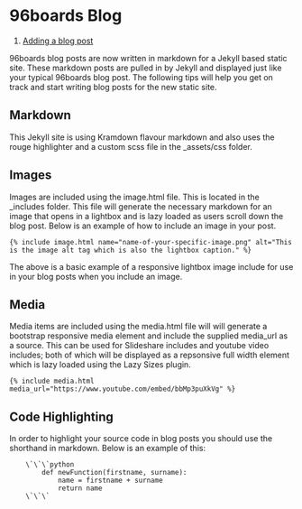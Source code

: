 
# 96boards Blog

1. [Adding a blog post](#adding-a-blog-post)

96boards blog posts are now written in markdown for a Jekyll based static site. These markdown posts are pulled in by Jekyll and displayed just like your typical 96boards blog post. The following tips will help you get on track and start writing blog posts for the new static site.

## Markdown
This Jekyll site is using Kramdown flavour markdown and also uses the rouge highlighter and a custom scss file in the \_assets/css folder.

## Images
Images are included using the image.html file. This is located in the \_includes folder. This file will generate the necessary markdown for an image that opens in a lightbox and is lazy loaded as users scroll down the blog post. Below is an example of how to include an image in your post.

```
{% include image.html name="name-of-your-specific-image.png" alt="This is the image alt tag which is also the lightbox caption." %}
```

The above is a basic example of a responsive lightbox image include for use in your blog posts when you include an image.

## Media
Media items are included using the media.html file will will generate a bootstrap responsive media element and include the supplied media_url as a source. This can be used for Slideshare includes and youtube video includes; both of which will be displayed as a repsonsive full width element which is lazy loaded using the Lazy Sizes plugin.
```
{% include media.html media_url="https://www.youtube.com/embed/bbMp3puXkVg" %}
```

## Code Highlighting
In order to highlight your source code in blog posts you should use the shorthand in markdown. Below is an example of this:

```
    \`\`\`python
        def newFunction(firstname, surname):
            name = firstname + surname
            return name
    \`\`\`
```
